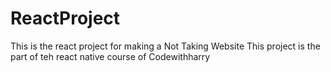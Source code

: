 # ReactProject
This is the react project for making a Not Taking Website
This project is the part of teh react native course of Codewithharry
